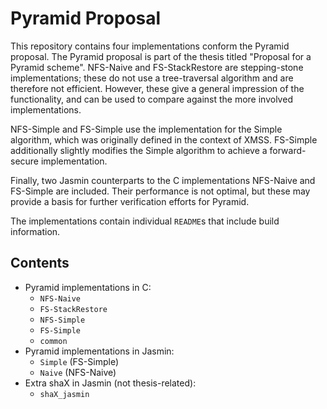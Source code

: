 # Pyramid Proposal

This repository contains four implementations conform the Pyramid proposal.
The Pyramid proposal is part of the thesis titled 
"Proposal for a Pyramid scheme".
NFS-Naive and FS-StackRestore are stepping-stone implementations; 
these do not use a tree-traversal algorithm and are therefore not efficient.
However, these give a general impression of the functionality, 
and can be used to compare against the more involved implementations.

NFS-Simple and FS-Simple use the implementation for the Simple algorithm, 
which was originally defined in the context of XMSS. 
FS-Simple additionally slightly modifies the Simple algorithm to achieve a forward-secure 
implementation.

Finally, two Jasmin counterparts to the C implementations NFS-Naive and FS-Simple are included.
Their performance is not optimal, but these may provide a basis for further verification efforts for Pyramid.

The implementations contain individual `README`s that include build information.

## Contents

+ Pyramid implementations in C:
  - `NFS-Naive`
  - `FS-StackRestore`
  - `NFS-Simple`
  - `FS-Simple`
  - `common`
+ Pyramid implementations in Jasmin: 
  - `Simple` (FS-Simple)
  - `Naive`  (NFS-Naive)
+ Extra shaX in Jasmin (not thesis-related):
  - `shaX_jasmin` 
